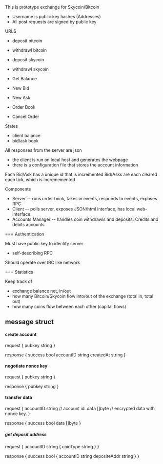 

This is prototype exchange for Skycoin/Bitcoin

- Username is public key hashes (Addresses)
- All post requests are signed by public key

URLS
- deposit bitcoin
- withdrawl bitcoin
- deposit skycoin
- withdrawl skycoin

- Get Balance
- New Bid
- New Ask
- Order Book
- Cancel Order

States
- client balance
- bid/ask book

All responses from the server are json
- the client is run on local host and generates the webpage
- there is a configuration file that stores the account information

Each Bid/Ask has a unique id that is incremented
Bid/Asks are each cleared each tick, which is incrememented

Components
- Server
-- runs order book, takes in events, responds to events, exposes RPC
- Client
-- polls server, exposes JSON/html interface, has local web-interface
- Accounts Manager
-- handles coin withdrawls and deposits. Credits and debits accounts

=== Authentication

Must have public key to identify server
- self-describing RPC

Should operate over IRC like network

=== Statistics

Keep track of
- exchange balance net, in/out
- how many Bitcoin/Skycoin flow into/out of the exchange (total in, total out)
- how many coins flow between each other (capital flows)


## message struct

#### create account
request
{
  pubkey string
}

response
{
  success bool
  accountID string
  createdAt string
}

#### negotiate nonce key
request
{
  pubkey string
}

response
{
  pubkey string
}

#### transfer data
request
{
  accountID string   // account id.
  data []byte // encrypted data with nonce key.
}

response
{
  success bool
  data []byte
}

##### get deposit address
request
{
  accountID string
  {
    coinType string
  }
}

response
{
  success bool
  {
    accountID string
    depositeAddr string
  }
}
